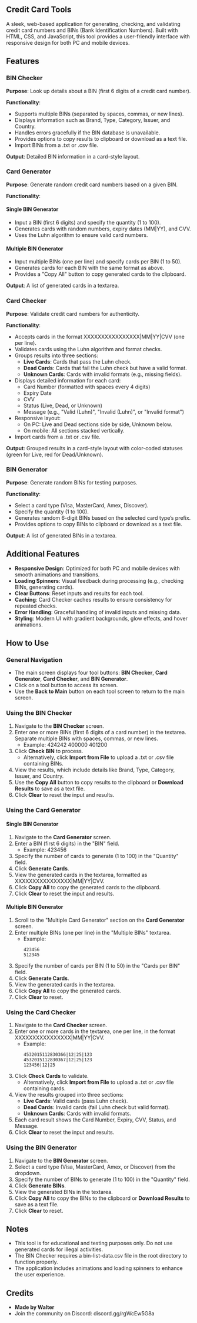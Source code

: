 ## Credit Card Tools

A sleek, web-based application for generating, checking, and validating credit card numbers and BINs (Bank Identification Numbers). Built with HTML, CSS, and JavaScript, this tool provides a user-friendly interface with responsive design for both PC and mobile devices.

## Features

### BIN Checker

**Purpose**: Look up details about a BIN (first 6 digits of a credit card number).

**Functionality**:
- Supports multiple BINs (separated by spaces, commas, or new lines).
- Displays information such as Brand, Type, Category, Issuer, and Country.
- Handles errors gracefully if the BIN database is unavailable.
- Provides options to copy results to clipboard or download as a text file.
- Import BINs from a .txt or .csv file.

**Output**: Detailed BIN information in a card-style layout.

### Card Generator

**Purpose**: Generate random credit card numbers based on a given BIN.

**Functionality**:

#### Single BIN Generator
- Input a BIN (first 6 digits) and specify the quantity (1 to 100).
- Generates cards with random numbers, expiry dates (MM|YY), and CVV.
- Uses the Luhn algorithm to ensure valid card numbers.

#### Multiple BIN Generator
- Input multiple BINs (one per line) and specify cards per BIN (1 to 50).
- Generates cards for each BIN with the same format as above.
- Provides a "Copy All" button to copy generated cards to the clipboard.

**Output**: A list of generated cards in a textarea.

### Card Checker

**Purpose**: Validate credit card numbers for authenticity.

**Functionality**:
- Accepts cards in the format XXXXXXXXXXXXXXXX|MM|YY|CVV (one per line).
- Validates cards using the Luhn algorithm and format checks.
- Groups results into three sections:
  - **Live Cards**: Cards that pass the Luhn check.
  - **Dead Cards**: Cards that fail the Luhn check but have a valid format.
  - **Unknown Cards**: Cards with invalid formats (e.g., missing fields).
- Displays detailed information for each card:
  - Card Number (formatted with spaces every 4 digits)
  - Expiry Date
  - CVV
  - Status (Live, Dead, or Unknown)
  - Message (e.g., "Valid (Luhn)", "Invalid (Luhn)", or "Invalid format")
- Responsive layout:
  - On PC: Live and Dead sections side by side, Unknown below.
  - On mobile: All sections stacked vertically.
- Import cards from a .txt or .csv file.

**Output**: Grouped results in a card-style layout with color-coded statuses (green for Live, red for Dead/Unknown).

### BIN Generator

**Purpose**: Generate random BINs for testing purposes.

**Functionality**:
- Select a card type (Visa, MasterCard, Amex, Discover).
- Specify the quantity (1 to 100).
- Generates random 6-digit BINs based on the selected card type’s prefix.
- Provides options to copy BINs to clipboard or download as a text file.

**Output**: A list of generated BINs in a textarea.

## Additional Features

- **Responsive Design**: Optimized for both PC and mobile devices with smooth animations and transitions.
- **Loading Spinners**: Visual feedback during processing (e.g., checking BINs, generating cards).
- **Clear Buttons**: Reset inputs and results for each tool.
- **Caching**: Card Checker caches results to ensure consistency for repeated checks.
- **Error Handling**: Graceful handling of invalid inputs and missing data.
- **Styling**: Modern UI with gradient backgrounds, glow effects, and hover animations.

## How to Use

### General Navigation
- The main screen displays four tool buttons: **BIN Checker**, **Card Generator**, **Card Checker**, and **BIN Generator**.
- Click on a tool button to access its screen.
- Use the **Back to Main** button on each tool screen to return to the main screen.

### Using the BIN Checker
1. Navigate to the **BIN Checker** screen.
2. Enter one or more BINs (first 6 digits of a card number) in the textarea. Separate multiple BINs with spaces, commas, or new lines.
   - Example: 424242 400000 401200
3. Click **Check BIN** to process.
   - Alternatively, click **Import from File** to upload a .txt or .csv file containing BINs.
4. View the results, which include details like Brand, Type, Category, Issuer, and Country.
5. Use the **Copy All** button to copy results to the clipboard or **Download Results** to save as a text file.
6. Click **Clear** to reset the input and results.

### Using the Card Generator

#### Single BIN Generator
1. Navigate to the **Card Generator** screen.
2. Enter a BIN (first 6 digits) in the "BIN" field.
   - Example: 423456
3. Specify the number of cards to generate (1 to 100) in the "Quantity" field.
4. Click **Generate Cards**.
5. View the generated cards in the textarea, formatted as XXXXXXXXXXXXXXXX|MM|YY|CVV.
6. Click **Copy All** to copy the generated cards to the clipboard.
7. Click **Clear** to reset the input and results.

#### Multiple BIN Generator
1. Scroll to the "Multiple Card Generator" section on the **Card Generator** screen.
2. Enter multiple BINs (one per line) in the "Multiple BINs" textarea.
   - Example:
     ```
     423456
     512345
     ```
3. Specify the number of cards per BIN (1 to 50) in the "Cards per BIN" field.
4. Click **Generate Cards**.
5. View the generated cards in the textarea.
6. Click **Copy All** to copy the generated cards.
7. Click **Clear** to reset.

### Using the Card Checker
1. Navigate to the **Card Checker** screen.
2. Enter one or more cards in the textarea, one per line, in the format XXXXXXXXXXXXXXXX|MM|YY|CVV.
   - Example:
     ```
     4532015112830366|12|25|123
     4532015112830367|12|25|123
     123456|12|25
     ```
3. Click **Check Cards** to validate.
   - Alternatively, click **Import from File** to upload a .txt or .csv file containing cards.
4. View the results grouped into three sections:
   - **Live Cards**: Valid cards (pass Luhn check).
   - **Dead Cards**: Invalid cards (fail Luhn check but valid format).
   - **Unknown Cards**: Cards with invalid formats.
5. Each card result shows the Card Number, Expiry, CVV, Status, and Message.
6. Click **Clear** to reset the input and results.

### Using the BIN Generator
1. Navigate to the **BIN Generator** screen.
2. Select a card type (Visa, MasterCard, Amex, or Discover) from the dropdown.
3. Specify the number of BINs to generate (1 to 100) in the "Quantity" field.
4. Click **Generate BINs**.
5. View the generated BINs in the textarea.
6. Click **Copy All** to copy the BINs to the clipboard or **Download Results** to save as a text file.
7. Click **Clear** to reset.

## Notes
- This tool is for educational and testing purposes only. Do not use generated cards for illegal activities.
- The BIN Checker requires a bin-list-data.csv file in the root directory to function properly.
- The application includes animations and loading spinners to enhance the user experience.

## Credits
- **Made by Walter**
- Join the community on Discord: discord.gg/rgWcEw5G8a
